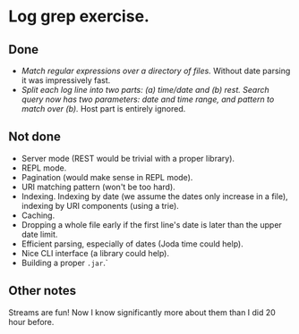 # Log grep exercise.

## Done

* _Match regular expressions over a directory of files._ 
  Without date parsing it was impressively fast.
* _Split each log line into two parts:  (a) time/date and (b) rest.  Search
  query now has two parameters:  date and time range, and pattern to
  match over (b)._ Host part is entirely ignored. 
 
## Not done
 
* Server mode (REST would be trivial with a proper library).
* REPL mode.
* Pagination (would make sense in REPL mode).
* URI matching pattern (won't be too hard).
* Indexing. Indexing by date (we assume the dates only increase in a file),
  indexing by URI components (using a trie).
* Caching.
* Dropping a whole file early if the first line's date is later than
  the upper date limit.
* Efficient parsing, especially of dates (Joda time could help).
* Nice CLI interface (a library could help). 
* Building a proper `.jar`.`
 
## Other notes

Streams are fun! Now I know significantly more about them than I did 20 hour before.